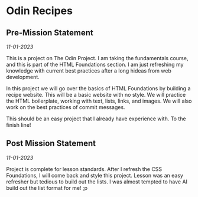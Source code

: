 # Odin Recipes

## Pre-Mission Statement
*11-01-2023*

This is a project on The Odin Project. I am taking the fundamentals course, and this is part of the HTML Foundations section. I am just refreshing my knowledge with current best practices after a long hideas from web development.

In this project we will go over the basics of HTML Foundations by building a recipe website. This will be a basic website with no style. We will practice the HTML boilerplate, working with text, lists, links, and images. We will also work on the best practices of commit messages.

This should be an easy project that I already have experience with. To  the finish line!

## Post Mission Statement
*11-01-2023*

Project is complete for lesson standards. After I refresh the CSS Foundations, I will come back and style this project. Lesson was an easy refresher but tedious to build out the lists. I was almost tempted to have AI build out the list format for me! ;p
